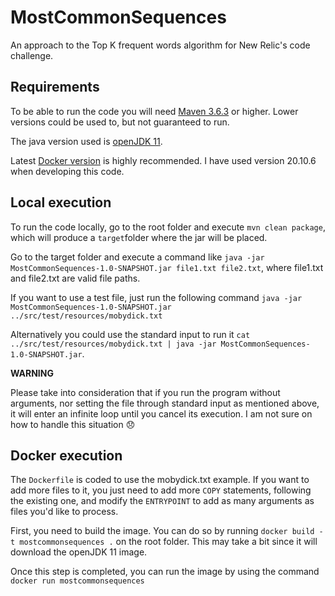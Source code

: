 # MostCommonSequences
An approach to the Top K frequent words algorithm for New Relic's code challenge.

## Requirements
To be able to run the code you will need [Maven 3.6.3](https://maven.apache.org/download.cgi) or higher. Lower versions could be used to, but not guaranteed to run.

The java version used is [openJDK 11](https://openjdk.java.net/projects/jdk/11/).

Latest [Docker version](https://www.docker.com/products/docker-desktop) is highly recommended. I have used version 20.10.6 when developing this code.

## Local execution
To run the code locally, go to the root folder and execute `mvn clean package`, which will produce a `target`folder where the jar will be placed.

Go to the target folder and execute a command like `java -jar MostCommonSequences-1.0-SNAPSHOT.jar file1.txt file2.txt`, where file1.txt and file2.txt are valid file paths.

If you want to use a test file, just run the following command `java -jar MostCommonSequences-1.0-SNAPSHOT.jar ../src/test/resources/mobydick.txt`

Alternatively you could use the standard input to run it `cat ../src/test/resources/mobydick.txt | java -jar MostCommonSequences-1.0-SNAPSHOT.jar`.

**WARNING**

Please take into consideration that if you run the program without arguments, nor setting the file through standard input as mentioned above, it will enter an infinite loop until you cancel its execution.
I am not sure on how to handle this situation :disappointed:

## Docker execution
The `Dockerfile` is coded to use the mobydick.txt example. If you want to add more files to it, you just need to add more `COPY` statements, following the existing one, and modify the `ENTRYPOINT` to add as many arguments as files you'd like to process.

First, you need to build the image. You can do so by running `docker build -t mostcommonsequences .`  on the root folder.
This may take a bit since it will download the openJDK 11 image.

Once this step is completed, you can run the image by using the command `docker run mostcommonsequences`